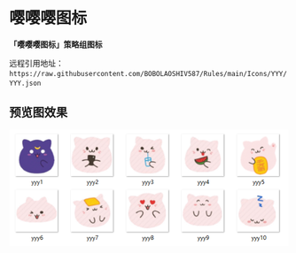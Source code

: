 # 嘤嘤嘤图标

**「嘤嘤嘤图标」策略组图标**




远程引用地址：`https://raw.githubusercontent.com/BOBOLAOSHIV587/Rules/main/Icons/YYY/YYY.json`




## 预览图效果
![markdown](https://raw.githubusercontent.com/BOBOLAOSHIV587/Rules/main/Icons/YYY/Image/Preview.png)
